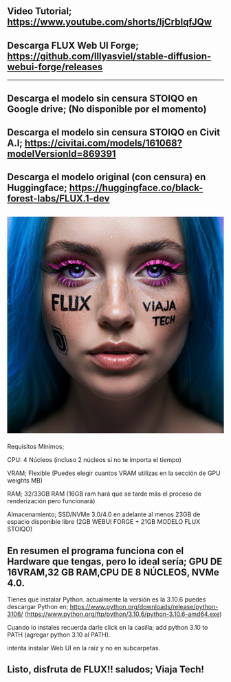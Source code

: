 Video Tutorial;
https://www.youtube.com/shorts/IjCrbIqfJQw
--------
Descarga FLUX Web UI Forge; 
https://github.com/lllyasviel/stable-diffusion-webui-forge/releases
----
----
Descarga el modelo sin censura STOIQO en Google drive;
(No disponible por el momento)
----
Descarga el modelo sin censura STOIQO en Civit A.I;
https://civitai.com/models/161068?modelVersionId=869391
----
Descarga el modelo original (con censura) en Huggingface;
https://huggingface.co/black-forest-labs/FLUX.1-dev
----
![](https://github.com/viajatech/FLUX/blob/main/image_fx_%20-%202024-10-07T032024.756.jpg)
----
Requisitos Mínimos;

CPU: 4 Núcleos (incluso 2 núcleos si no te importa el tiempo) 

VRAM; Flexible (Puedes elegir cuantos VRAM utilizas en la sección de GPU weights MB)

RAM; 32/33GB RAM (16GB ram hará que se tarde más el proceso de renderización pero funcionará)

Almacenamiento; SSD/NVMe 3.0/4.0 en adelante al menos 23GB de espacio disponible libre (2GB WEBUI FORGE + 21GB MODELO FLUX STOIQO)

En resumen el programa funciona con el Hardware que tengas, pero lo ideal sería; GPU DE 16VRAM,32 GB RAM,CPU DE 8 NÚCLEOS, NVMe 4.0.
------
Tienes que instalar Python. actualmente la versión es la 3.10.6 puedes descargar Python en; https://www.python.org/downloads/release/python-3106/  (https://www.python.org/ftp/python/3.10.6/python-3.10.6-amd64.exe)

Cuando lo instales recuerda darle click en la casilla; add python 3.10 to PATH (agregar python 3.10 al PATH). 

intenta instalar Web UI en la raíz y no en subcarpetas.

Listo, disfruta de FLUX!!
saludos; Viaja Tech! 
------


